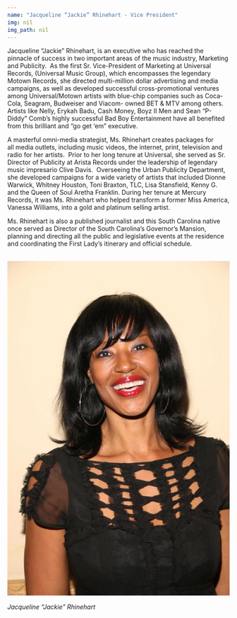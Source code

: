 ```yaml
---
name: "Jacqueline “Jackie” Rhinehart - Vice President"
img: nil
img_path: nil
---
```


Jacqueline “Jackie” Rhinehart, is an executive who has reached the pinnacle of
success in two important areas of the music industry, Marketing and Publicity. 
As the first Sr. Vice-President of Marketing at Universal Records, (Universal
Music Group), which encompasses the legendary Motown Records, she directed
multi-million dollar advertising and media campaigns, as well as developed
successful cross-promotional ventures among Universal/Motown artists with
blue-chip companies such as Coca-Cola, Seagram, Budweiser and Viacom-
owned BET &amp; MTV among others. Artists like Nelly, Erykah Badu, Cash Money,
Boyz II Men and Sean “P-Diddy” Comb’s highly successful Bad Boy
Entertainment have all benefited from this brilliant and “go get ‘em” executive.

A masterful omni-media strategist, Ms. Rhinehart creates packages for all media
outlets, including music videos, the internet, print, television and radio for her
artists.  Prior to her long tenure at Universal, she served as Sr. Director of
Publicity at Arista Records under the leadership of legendary music impresario
Clive Davis.  Overseeing the Urban Publicity Department, she developed
campaigns for a wide variety of artists that included Dionne Warwick, Whitney
Houston, Toni Braxton, TLC, Lisa Stansfield, Kenny G. and the Queen of Soul
Aretha Franklin. During her tenure at Mercury Records, it was Ms. Rhinehart who
helped transform a former Miss America, Vanessa Williams, into a gold and
platinum selling artist.

Ms. Rhinehart is also a published journalist and this South Carolina native once
served as Director of the South Carolina’s Governor’s Mansion, planning and
directing all the public and legislative events at the residence and coordinating
the First Lady’s itinerary and official schedule.

<br>
<img class="center-block" src="../img/board/jackie-rhinehart.jpg">
<p class="text-center"><em>Jacqueline “Jackie” Rhinehart</em></p>
